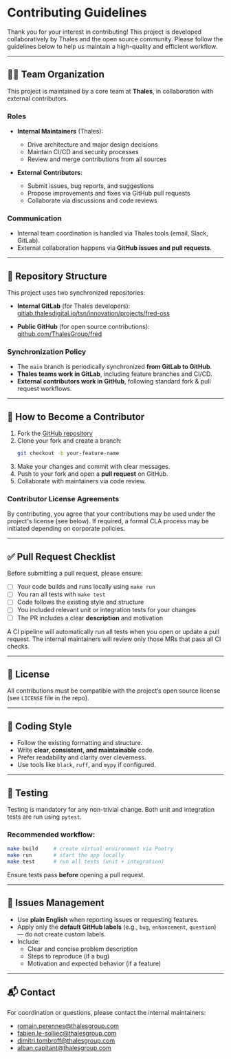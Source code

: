 # Contributing Guidelines

Thank you for your interest in contributing! This project is developed collaboratively by Thales and the open source community. Please follow the guidelines below to help us maintain a high-quality and efficient workflow.

---

## 🧑‍💻 Team Organization

This project is maintained by a core team at **Thales**, in collaboration with external contributors.

### Roles

- **Internal Maintainers** (Thales):
  - Drive architecture and major design decisions
  - Maintain CI/CD and security processes
  - Review and merge contributions from all sources

- **External Contributors**:
  - Submit issues, bug reports, and suggestions
  - Propose improvements and fixes via GitHub pull requests
  - Collaborate via discussions and code reviews

### Communication

- Internal team coordination is handled via Thales tools (email, Slack, GitLab).
- External collaboration happens via **GitHub issues and pull requests**.

---

## 🔄 Repository Structure

This project uses two synchronized repositories:

- **Internal GitLab** (for Thales developers):  
  [gitlab.thalesdigital.io/tsn/innovation/projects/fred-oss](https://gitlab.thalesdigital.io/tsn/innovation/projects/fred-oss)

- **Public GitHub** (for open source contributions):  
  [github.com/ThalesGroup/fred](https://github.com/ThalesGroup/fred)

### Synchronization Policy

- The `main` branch is periodically synchronized **from GitLab to GitHub**.
- **Thales teams work in GitLab**, including feature branches and CI/CD.
- **External contributors work in GitHub**, following standard fork & pull request workflows.

---

## 🚀 How to Become a Contributor

1. Fork the [GitHub repository](https://github.com/ThalesGroup/fred)
2. Clone your fork and create a branch:  
   ```bash
   git checkout -b your-feature-name
   ```
3. Make your changes and commit with clear messages.
4. Push to your fork and open a **pull request** on GitHub.
5. Collaborate with maintainers via code review.

### Contributor License Agreements

By contributing, you agree that your contributions may be used under the project's license (see below). If required, a formal CLA process may be initiated depending on corporate policies.

---

## ✅ Pull Request Checklist

Before submitting a pull request, please ensure:

- [ ] Your code builds and runs locally using `make run`
- [ ] You ran all tests with `make test`
- [ ] Code follows the existing style and structure
- [ ] You included relevant unit or integration tests for your changes
- [ ] The PR includes a clear **description** and motivation

A CI pipeline will automatically run all tests when you open or update a pull request. The internal maintainers will review only those MRs that pass all CI checks.

---

## 🧾 License

All contributions must be compatible with the project’s open source license (see `LICENSE` file in the repo).

---

## 🎯 Coding Style

- Follow the existing formatting and structure.
- Write **clear, consistent, and maintainable** code.
- Prefer readability and clarity over cleverness.
- Use tools like `black`, `ruff`, and `mypy` if configured.

---

## 🧪 Testing

Testing is mandatory for any non-trivial change. Both unit and integration tests are run using `pytest`.

### Recommended workflow:

```bash
make build     # create virtual environment via Poetry
make run       # start the app locally
make test      # run all tests (unit + integration)
```

Ensure tests pass **before** opening a pull request.

---

## 🐛 Issues Management

- Use **plain English** when reporting issues or requesting features.
- Apply only the **default GitHub labels** (e.g., `bug`, `enhancement`, `question`) — do not create custom labels.
- Include:
  - Clear and concise problem description
  - Steps to reproduce (if a bug)
  - Motivation and expected behavior (if a feature)

---

## 📬 Contact

For coordination or questions, please contact the internal maintainers:

- romain.perennes@thalesgroup.com  
- fabien.le-solliec@thalesgroup.com  
- dimitri.tombroff@thalesgroup.com  
- alban.capitant@thalesgroup.com
